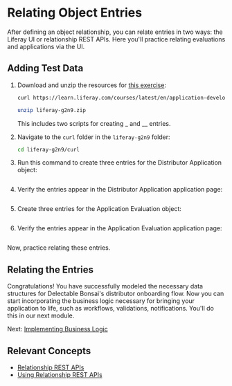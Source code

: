 # Relating Object Entries

After defining an object relationship, you can relate entries in two ways: the Liferay UI or relationship REST APIs. Here you'll practice relating evaluations and applications via the UI.

## Adding Test Data

1. Download and unzip the resources for [this exercise](./liferay-g2n9.zip):

   ```bash
   curl https://learn.liferay.com/courses/latest/en/application-development/modeling-data-structures/defining-relationships/relating-object-entries/liferay-g2n9.zip -O
   ```

   ```bash
   unzip liferay-g2n9.zip
   ```

   This includes two scripts for creating _ and __ entries.

1. Navigate to the `curl` folder in the `liferay-g2n9` folder:

   ```bash
   cd liferay-g2n9/curl
   ```

1. Run this command to create three entries for the Distributor Application object:

   ```bash
   
   ```

1. Verify the entries appear in the Distributor Application application page:

   ```bash
   
   ```

1. Create three entries for the Application Evaluation object:

   ```bash
   
   ```

1. Verify the entries appear in the Application Evaluation application page:

   ```bash
   
   ```

Now, practice relating these entries.

## Relating the Entries

<!--
1. Open __.

1. Begin editing __ and _ the relationship field.

   Options are identified using the object's title field. By default, objects identify entires using the ID field. 

1. Set the Distributor Application's title field to Business Name.

1. Return to Application Evaluation, 

1. 
-->

Congratulations! You have successfully modeled the necessary data structures for Delectable Bonsai's distributor onboarding flow. Now you can start incorporating the business logic necessary for bringing your application to life, such as workflows, validations, notifications. You'll do this in our next module.

Next: [Implementing Business Logic](../../implementing-business-logic.md)

## Relevant Concepts

* [Relationship REST APIs](https://learn.liferay.com/en/w/dxp/building-applications/objects/understanding-object-integrations/headless-framework-integration#relationship-rest-apis)
* [Using Relationship REST APIs](https://learn.liferay.com/en/w/dxp/building-applications/objects/objects-tutorials/using-apis/using-relationship-rest-apis)
